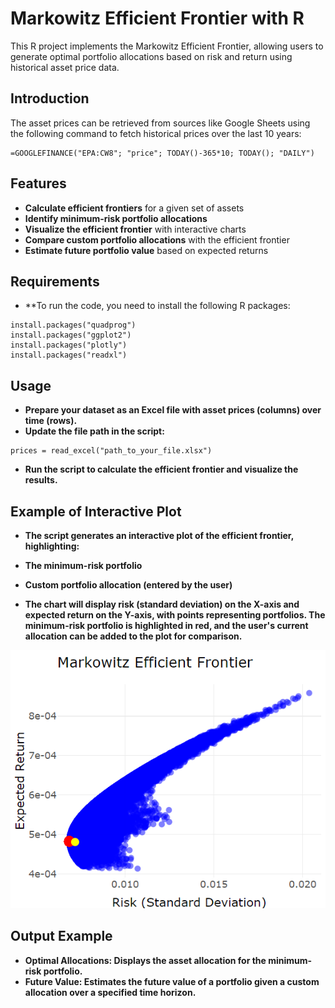 # Markowitz Efficient Frontier with R

This R project implements the Markowitz Efficient Frontier, allowing users to generate optimal portfolio allocations based on risk and return using historical asset price data.

## Introduction
The asset prices can be retrieved from sources like Google Sheets using the following command to fetch historical prices over the last 10 years:
```plaintext
=GOOGLEFINANCE("EPA:CW8"; "price"; TODAY()-365*10; TODAY(); "DAILY")
```

## Features
- **Calculate efficient frontiers** for a given set of assets
- **Identify minimum-risk portfolio allocations**
- **Visualize the efficient frontier** with interactive charts
- **Compare custom portfolio allocations** with the efficient frontier
- **Estimate future portfolio value** based on expected returns

## Requirements
- **To run the code, you need to install the following R packages:
```plaintext
install.packages("quadprog")
install.packages("ggplot2")
install.packages("plotly")
install.packages("readxl")
```

## Usage
- **Prepare your dataset as an Excel file with asset prices (columns) over time (rows).**
- **Update the file path in the script:**
```plaintext
prices = read_excel("path_to_your_file.xlsx")
```
- **Run the script to calculate the efficient frontier and visualize the results.**

## Example of Interactive Plot
- **The script generates an interactive plot of the efficient frontier, highlighting:**

- **The minimum-risk portfolio**
- **Custom portfolio allocation (entered by the user)**
- **The chart will display risk (standard deviation) on the X-axis and expected return on the Y-axis, with points representing portfolios. The minimum-risk portfolio is highlighted in red, and the user's current allocation can be added to the plot for comparison.**

![Description of Image](Rplot.png)


## Output Example
- **Optimal Allocations: Displays the asset allocation for the minimum-risk portfolio.**
- **Future Value: Estimates the future value of a portfolio given a custom allocation over a specified time horizon.**

